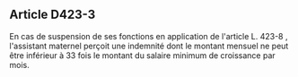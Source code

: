 ## Article D423-3

En cas de suspension de ses fonctions en application de l'article L. 423-8 , l'assistant maternel perçoit
une indemnité dont le montant mensuel ne peut être inférieur à 33 fois le montant du salaire minimum de
croissance par mois.

